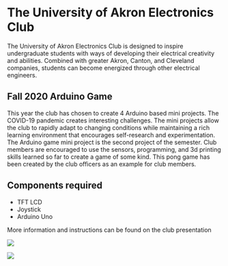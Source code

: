 # The University of Akron Electronics Club

The University of Akron Electronics Club is designed to inspire undergraduate students with ways of developing their electrical creativity and abilities. Combined with greater Akron, Canton, and Cleveland companies, students can become energized through other electrical engineers.


## Fall 2020 Arduino Game
This year the club has chosen to create 4 Arduino based mini projects.  The COVID-19 pandemic creates interesting challenges. The mini projects allow the club to rapidly adapt to changing conditions while maintaining a rich learning environment that encourages self-research and experimentation. The Arduino game mini project is the second project of the semester.  Club members are encouraged to use the sensors, programming, and 3d printing skills learned so far to create a game of some kind.  This pong game has been created by the club officers as an example for club members.

## Components required

- TFT LCD
- Joystick
- Arduino Uno

More information and instructions can be found on the club presentation

![](https://raw.githubusercontent.com/asaunier555/UAEC_Arduino_Pong/master/UAEC_Arduino_Pong_Photos/IMG_20201108_215500.jpg)

![](https://raw.githubusercontent.com/asaunier555/UAEC_Arduino_Pong/master/UAEC_Arduino_Pong_Photos/IMG_20201108_215651.jpg)